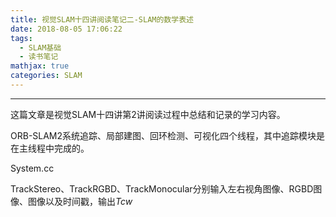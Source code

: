 ```yaml
---
title: 视觉SLAM十四讲阅读笔记二-SLAM的数学表述
date: 2018-08-05 17:06:22
tags:
  - SLAM基础
  - 读书笔记
mathjax: true
categories: SLAM
---
```


-----

这篇文章是视觉SLAM十四讲第2讲阅读过程中总结和记录的学习内容。

<!--more-->

ORB-SLAM2系统追踪、局部建图、回环检测、可视化四个线程，其中追踪模块是在主线程中完成的。



System.cc

TrackStereo、TrackRGBD、TrackMonocular分别输入左右视角图像、RGBD图像、图像以及时间戳，输出$Tcw$